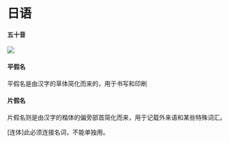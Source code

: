 # 日语

#### 五十音

![](https://cdn.jsdelivr.net/gh/chousinbin/Image/日语五十音.jpg)

#### 平假名

平假名是由汉字的草体简化而来的，用于书写和印刷

#### 片假名

片假名则是由汉字的楷体的偏旁部首简化而来，用于记载外来语和某些特殊词汇。





[连体]此必须连接名词，不能单独用。